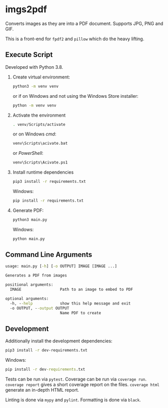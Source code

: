 imgs2pdf
========

Converts images as they are into a PDF document. Supports JPG, PNG and GIF.

This is a front-end for `fpdf2` and `pillow` which do the heavy lifting.

Execute Script
--------------

Developed with Python 3.8.

1. Create virtual environment:

    ```bash
    python3 -m venv venv
    ```

    or if on Windows and not using the Windows Store installer:

    ```cmd
    python -m venv venv
    ```

2. Activate the environment

    ```bash
    . venv/Scripts/activate
    ```

    or on Windows _cmd_:

    ```cmd
    venv\Scripts\acivate.bat
    ```

    or _PowerShell_:

    ```ps
    venv\Scripts\Acivate.ps1
    ```

3. Install runtime dependencies

    ```bash
    pip3 install -r requirements.txt
    ```

    Windows:

    ```cmd
    pip install -r requirements.txt
    ```

4. Generate PDF:

    ```bash
    python3 main.py
    ```

    Windows:

    ```cmd
    python main.py
    ```

Command Line Arguments
----------------------

```cmd
usage: main.py [-h] [-o OUTPUT] IMAGE [IMAGE ...]

Generates a PDF from images

positional arguments:
  IMAGE                 Path to an image to embed to PDF

optional arguments:
  -h, --help            show this help message and exit
  -o OUTPUT, --output OUTPUT
                        Name PDF to create
```

Development
-----------

Additionally install the development dependencies:

```bash
pip3 install -r dev-requirements.txt
```

Windows:

```cmd
pip install -r dev-requirements.txt
```

Tests can be run via `pytest`. Coverage can be run via `coverage run`. `coverage report` gives a short coverage report on the files. `coverage html` generate an in-depth HTML report.

Linting is done via `mypy` and `pylint`. Formatting is done via `black`.
